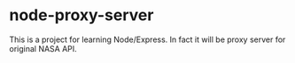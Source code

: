 # node-proxy-server
This is a project for learning Node/Express. In fact it will be proxy server for original NASA API.
